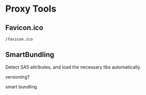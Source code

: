 # Proxy Tools

##

## Favicon.ico

```
/favicon.ico
```

##

## SmartBundling

Detect SA5 attributes, and load the necessary libs automatically.

versioning?&#x20;

smart bundling&#x20;

##

##



##

&#x20;

##













